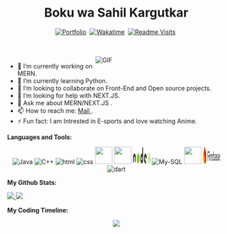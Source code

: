 <h1 align="center"><strong>Boku wa Sahil Kargutkar</strong></h1>

<p align="center">
<a href="https://www.sahilkargutkar.me/"><img src="https://img.shields.io/badge/Portfolio-%23000000.svg?style=for-the-badge&logo=firefox&logoColor=#FF7139" alt="Portfolio" /></a>&nbsp;
<a href="https://wakatime.com/badge/github/sahilkargutkar/sahilkargutkar"><img src="https://wakatime.com/badge/github/sahilkargutkar/sahilkargutkar.svg?style=for-the-badge" alt="Wakatime" /></a>&nbsp;
<a href="https://github.com/sahilkargutkar?tab=repositories"><img src="https://visitor-badges.glitch.me?username=sahilkargutkar&repo=README.md&style=for-the-badge&label=Profile&nbsp;Visits&color=red" alt="Readme Visits" /></a>&nbsp;

</p>



<br/>
<br/>

<img align="right" alt="GIF" src="https://cdn.dribbble.com/users/99875/screenshots/6577029/2019-06-03_paddle-ball.gif" width="300px" />

- 🔭 I’m currently working on MERN.
- 🌱 I’m currently learning Python.
- 👯 I’m looking to collaborate on Front-End and Open source projects.
- 🤔 I’m looking for help with NEXT.JS.
- 💬 Ask me about MERN/NEXT.JS .
- 📫 How to reach me: <a href="http://mail.to:sahilkargutkar.sk@gmail.com">Mail </a>.
- ⚡ Fun fact: I am Intrested in E-sports and love watching Anime.

**Languages and Tools:**

<p align="center">
<img src="https://img.icons8.com/nolan/64/java-coffee-cup-logo.png" alt="Java" width="40" height="40"/> 
<img src="https://img.icons8.com/color/48/000000/c-plus-plus-logo.png" alt="C++" width="40" height="40" /> 
<img src="https://img.icons8.com/color/48/000000/html-5--v1.png" alt="html" width="40" height="40"/>
<img src="https://img.icons8.com/color/48/000000/css3.png" alt="css" width="40" height="40"/> 
<img src="https://img.icons8.com/color/48/000000/javascript.png" width="40" height="40"/> 
<img src="https://cdn4.iconfinder.com/data/icons/logos-3/600/React.js_logo-512.png" width="40" height="40"/>
<img src="https://raw.githubusercontent.com/gilbarbara/logos/master/logos/nodejs.svg" alt="Node-Js" width="40" height="40"/>
<img src="https://raw.githubusercontent.com/gilbarbara/logos/master/logos/mysql.svg" alt="My-SQL" width="40" height="40"/>
<img src="https://img.icons8.com/color/48/ffffff/mongodb.png" width="40" height="40"/>
<img src="https://raw.githubusercontent.com/gilbarbara/logos/master/logos/firebase.svg" alt="Firebase" width="40" height="40"/>  
<img src="https://img.icons8.com/color/48/ffffff/dart.png" alt="dart" width="40" height="40" />
</p>

**My Github Stats:**

<p align="left">
<a href="https://github.com/sahilkargutkar">
  <img height="180em" src="https://github-readme-stats-eight-theta.vercel.app/api?username=sahilkargutkar&show_icons=true&theme=algolia&include_all_commits=true&count_private=true"/>
  <img height="180em" src="https://github-readme-stats-eight-theta.vercel.app/api/top-langs/?username=sahilkargutkar&layout=compact&langs_count=8&theme=algolia"/>
</a>
</p>

**My Coding Timeline:**
<p align="center">
<img src="https://wakatime.com/share/@ad111a0f-5b8c-458c-8be7-48802943bd23/9d14cf0c-27fe-4fc1-8298-e66b2236c4de.svg" height="300px"/>
</p>
